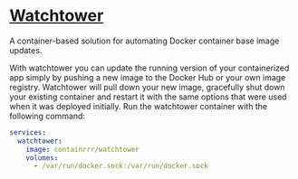 # [Watchtower](https://containrrr.dev/watchtower/)

A container-based solution for automating Docker container base image updates.

With watchtower you can update the running version of your containerized app simply by pushing a new image to the Docker Hub or your own image registry. Watchtower will pull down your new image, gracefully shut down your existing container and restart it with the same options that were used when it was deployed initially. Run the watchtower container with the following command:

```yml
services:
  watchtower:
    image: containrrr/watchtower
    volumes:
      - /var/run/docker.sock:/var/run/docker.sock
```
